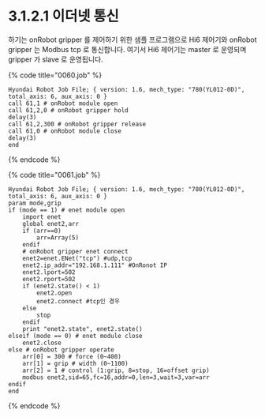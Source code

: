 ﻿# 3.1.2.1 이더넷 통신

하기는 onRobot gripper 를 제어하기 위한 샘플 프로그램으로 Hi6 제어기와 onRobot gripper 는 Modbus tcp 로 통신합니다. 여기서 Hi6 제어기는 master 로 운영되며 gripper 가 slave 로 운영됩니다.

{% code title="0060.job" %}
```
Hyundai Robot Job File; { version: 1.6, mech_type: "780(YL012-0D)", total_axis: 6, aux_axis: 0 }
call 61,1 # onRobot module open
call 61,2,0 # onRobot gripper hold
delay(3)
call 61,2,300 # onRobot gripper release
call 61,0 # onRobot module close
delay(3)
end
```
{% endcode %}

{% code title="0061.job" %}
```
Hyundai Robot Job File; { version: 1.6, mech_type: "780(YL012-0D)", total_axis: 6, aux_axis: 0 }
param mode,grip
if (mode == 1) # enet module open
    import enet
    global enet2,arr
    if (arr==0)
        arr=Array(5)
    endif
    # onRobot gripper enet connect
    enet2=enet.ENet("tcp") #udp,tcp
    enet2.ip_addr="192.168.1.111" #OnRonot IP
    enet2.lport=502
    enet2.rport=502
    if (enet2.state() < 1)
        enet2.open
        enet2.connect #tcp인 경우
    else
        stop
    endif
    print "enet2.state", enet2.state()
elseif (mode == 0) # enet module close
    enet2.close
else # onRobot gripper operate
    arr[0] = 300 # force (0~400)
    arr[1] = grip # width (0~1100)
    arr[2] = 1 # control (1:grip, 8=stop, 16=offset grip) 
    modbus enet2,sid=65,fc=16,addr=0,len=3,wait=3,var=arr
endif
end
```
{% endcode %}
